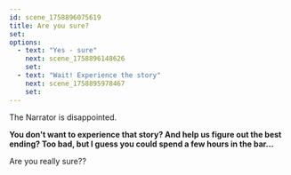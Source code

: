 ```yaml
---
id: scene_1758896075619
title: Are you sure?
set:
options:
  - text: "Yes - sure"
    next: scene_1758896148626
    set:
  - text: "Wait! Experience the story"
    next: scene_1758895978467
    set:
---
```


The Narrator is disappointed.

**You don't want to experience that story? And help us figure out the best ending?
Too bad, but I guess you could spend a few hours in the bar...**

Are you really sure??